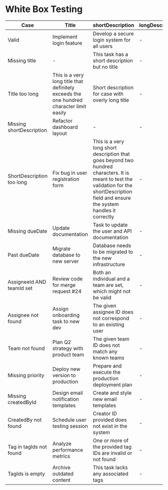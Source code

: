 # White Box Testing

| Case                      | Title                                                                                    | shortDescription                                                                                                                                                                            | longDescription | dueDate    | priority | assigneeId | teamId | createdById | tagIds |
|---------------------------|------------------------------------------------------------------------------------------|---------------------------------------------------------------------------------------------------------------------------------------------------------------------------------------------|-----------------|------------|----------|------------|--------|-------------|--------|
| Valid                     | Implement login feature                                                                  | Develop a secure login system for all users                                                                                                                                                 | -               | 2026-05-01 | High     | 12         | -      | 1           | [3, 7] |
| Missing title             | -                                                                                        | This task has a short description but no title                                                                                                                                              | -               | 2026-05-02 | Medium   | 14         | -      | 2           | [4]    |
| Title too long            | This is a very long title that definitely exceeds the one hundred character limit easily | Short description for case with overly long title                                                                                                                                           | -               | 2026-06-15 | Low      | 9          | -      | 3           | [1, 6] |
| Missing shortDescription  | Refactor dashboard layout                                                                | -                                                                                                                                                                                           | -               | 2026-04-20 | Medium   | 7          | -      | 2           | [2]    |
| ShortDescription too long | Fix bug in user registration form                                                        | This is a very long short description that goes beyond two hundred characters. It is meant to test the validation for the shortDescription field and ensure the system handles it correctly | -               | 2026-05-10 | High     | 8          | -      | 4           | [5]    |
| Missing dueDate           | Update documentation                                                                     | Task to update the user and API documentation                                                                                                                                               | -               | -          | Medium   | 10         | -      | 5           | [3]    |
| Past dueDate              | Migrate database to new server                                                           | Database needs to be migrated to the new infrastructure                                                                                                                                     | -               | 2024-12-01 | High     | 6          | -      | 6           | [7]    |
| AssigneeId AND teamId set | Review code for merge request #24                                                        | Both an individual and a team are set, which might not be valid                                                                                                                             | -               | 2026-05-12 | Medium   | 5          | 2      | 7           | [2, 8] |
| Assignee not found        | Assign onboarding task to new dev                                                        | The given assignee ID does not correspond to an existing user                                                                                                                               | -               | 2026-04-25 | Low      | 0          | -      | 2           | [1]    |
| Team not found            | Plan Q2 strategy with product team                                                       | The given team ID does not match any known teams                                                                                                                                            | -               | 2026-05-30 | Medium   | -          | 0      | 3           | [9]    |
| Missing priority          | Deploy new version to production                                                         | Prepare and execute the production deployment plan                                                                                                                                          | -               | 2026-04-28 | -        | 11         | -      | 1           | [6]    |
| Missing createdById       | Design email notification templates                                                      | Create and style new email templates                                                                                                                                                        | -               | 2026-05-20 | Low      | 13         | -      | -           | [4, 5] |
| CreatedBy not found       | Schedule user testing session                                                            | Creator ID provided does not exist in the system                                                                                                                                            | -               | 2026-06-05 | Medium   | 15         | -      | 0           | [2]    |
| Tag in tagIds not found   | Analyze performance metrics                                                              | One or more of the provided tag IDs are invalid or not found                                                                                                                                | -               | 2026-04-30 | High     | 2          | -      | 1           | [1, 0] |
| TagIds is empty           | Archive outdated content                                                                 | This task lacks any associated tags                                                                                                                                                         | -               | 2026-06-10 | Low      | 4          | -      | 2           | [-]    |
